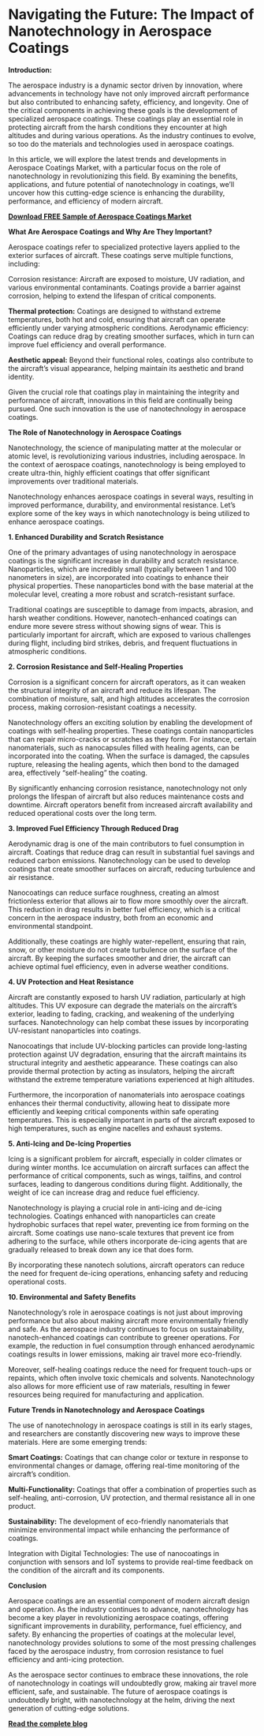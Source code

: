 # Navigating the Future: The Impact of Nanotechnology in Aerospace Coatings

**Introduction:**

The aerospace industry is a dynamic sector driven by innovation, where advancements in technology have not only improved aircraft performance but also contributed to enhancing safety, efficiency, and longevity. One of the critical components in achieving these goals is the development of specialized aerospace coatings. These coatings play an essential role in protecting aircraft from the harsh conditions they encounter at high altitudes and during various operations. As the industry continues to evolve, so too do the materials and technologies used in aerospace coatings.

In this article, we will explore the latest trends and developments in Aerospace Coatings Market, with a particular focus on the role of nanotechnology in revolutionizing this field. By examining the benefits, applications, and future potential of nanotechnology in coatings, we’ll uncover how this cutting-edge science is enhancing the durability, performance, and efficiency of modern aircraft.

**[Download FREE Sample of Aerospace Coatings Market](https://www.nextmsc.com/aerospace-coating-market/request-sample)**

**What Are Aerospace Coatings and Why Are They Important?**

Aerospace coatings refer to specialized protective layers applied to the exterior surfaces of aircraft. These coatings serve multiple functions, including:

Corrosion resistance: Aircraft are exposed to moisture, UV radiation, and various environmental contaminants. Coatings provide a barrier against corrosion, helping to extend the lifespan of critical components.

**Thermal protection:** Coatings are designed to withstand extreme temperatures, both hot and cold, ensuring that aircraft can operate efficiently under varying atmospheric conditions.
Aerodynamic efficiency: Coatings can reduce drag by creating smoother surfaces, which in turn can improve fuel efficiency and overall performance.

**Aesthetic appeal:** Beyond their functional roles, coatings also contribute to the aircraft’s visual appearance, helping maintain its aesthetic and brand identity.

Given the crucial role that coatings play in maintaining the integrity and performance of aircraft, innovations in this field are continually being pursued. One such innovation is the use of nanotechnology in aerospace coatings.

**The Role of Nanotechnology in Aerospace Coatings**

Nanotechnology, the science of manipulating matter at the molecular or atomic level, is revolutionizing various industries, including aerospace. In the context of aerospace coatings, nanotechnology is being employed to create ultra-thin, highly efficient coatings that offer significant improvements over traditional materials.

Nanotechnology enhances aerospace coatings in several ways, resulting in improved performance, durability, and environmental resistance. Let’s explore some of the key ways in which nanotechnology is being utilized to enhance aerospace coatings.

**1. Enhanced Durability and Scratch Resistance**
   
One of the primary advantages of using nanotechnology in aerospace coatings is the significant increase in durability and scratch resistance. Nanoparticles, which are incredibly small (typically between 1 and 100 nanometers in size), are incorporated into coatings to enhance their physical properties. These nanoparticles bond with the base material at the molecular level, creating a more robust and scratch-resistant surface.

Traditional coatings are susceptible to damage from impacts, abrasion, and harsh weather conditions. However, nanotech-enhanced coatings can endure more severe stress without showing signs of wear. This is particularly important for aircraft, which are exposed to various challenges during flight, including bird strikes, debris, and frequent fluctuations in atmospheric conditions.

**2. Corrosion Resistance and Self-Healing Properties**

Corrosion is a significant concern for aircraft operators, as it can weaken the structural integrity of an aircraft and reduce its lifespan. The combination of moisture, salt, and high altitudes accelerates the corrosion process, making corrosion-resistant coatings a necessity.

Nanotechnology offers an exciting solution by enabling the development of coatings with self-healing properties. These coatings contain nanoparticles that can repair micro-cracks or scratches as they form. For instance, certain nanomaterials, such as nanocapsules filled with healing agents, can be incorporated into the coating. When the surface is damaged, the capsules rupture, releasing the healing agents, which then bond to the damaged area, effectively “self-healing” the coating.

By significantly enhancing corrosion resistance, nanotechnology not only prolongs the lifespan of aircraft but also reduces maintenance costs and downtime. Aircraft operators benefit from increased aircraft availability and reduced operational costs over the long term.

**3. Improved Fuel Efficiency Through Reduced Drag**

Aerodynamic drag is one of the main contributors to fuel consumption in aircraft. Coatings that reduce drag can result in substantial fuel savings and reduced carbon emissions. Nanotechnology can be used to develop coatings that create smoother surfaces on aircraft, reducing turbulence and air resistance.

Nanocoatings can reduce surface roughness, creating an almost frictionless exterior that allows air to flow more smoothly over the aircraft. This reduction in drag results in better fuel efficiency, which is a critical concern in the aerospace industry, both from an economic and environmental standpoint.

Additionally, these coatings are highly water-repellent, ensuring that rain, snow, or other moisture do not create turbulence on the surface of the aircraft. By keeping the surfaces smoother and drier, the aircraft can achieve optimal fuel efficiency, even in adverse weather conditions.

**4. UV Protection and Heat Resistance**

Aircraft are constantly exposed to harsh UV radiation, particularly at high altitudes. This UV exposure can degrade the materials on the aircraft’s exterior, leading to fading, cracking, and weakening of the underlying surfaces. Nanotechnology can help combat these issues by incorporating UV-resistant nanoparticles into coatings.

Nanocoatings that include UV-blocking particles can provide long-lasting protection against UV degradation, ensuring that the aircraft maintains its structural integrity and aesthetic appearance. These coatings can also provide thermal protection by acting as insulators, helping the aircraft withstand the extreme temperature variations experienced at high altitudes.

Furthermore, the incorporation of nanomaterials into aerospace coatings enhances their thermal conductivity, allowing heat to dissipate more efficiently and keeping critical components within safe operating temperatures. This is especially important in parts of the aircraft exposed to high temperatures, such as engine nacelles and exhaust systems.

**5. Anti-Icing and De-Icing Properties**

Icing is a significant problem for aircraft, especially in colder climates or during winter months. Ice accumulation on aircraft surfaces can affect the performance of critical components, such as wings, tailfins, and control surfaces, leading to dangerous conditions during flight. Additionally, the weight of ice can increase drag and reduce fuel efficiency.

Nanotechnology is playing a crucial role in anti-icing and de-icing technologies. Coatings enhanced with nanoparticles can create hydrophobic surfaces that repel water, preventing ice from forming on the aircraft. Some coatings use nano-scale textures that prevent ice from adhering to the surface, while others incorporate de-icing agents that are gradually released to break down any ice that does form.

By incorporating these nanotech solutions, aircraft operators can reduce the need for frequent de-icing operations, enhancing safety and reducing operational costs.

**10. Environmental and Safety Benefits**

Nanotechnology’s role in aerospace coatings is not just about improving performance but also about making aircraft more environmentally friendly and safe. As the aerospace industry continues to focus on sustainability, nanotech-enhanced coatings can contribute to greener operations. For example, the reduction in fuel consumption through enhanced aerodynamic coatings results in lower emissions, making air travel more eco-friendly.

Moreover, self-healing coatings reduce the need for frequent touch-ups or repaints, which often involve toxic chemicals and solvents. Nanotechnology also allows for more efficient use of raw materials, resulting in fewer resources being required for manufacturing and application.

**Future Trends in Nanotechnology and Aerospace Coatings**

The use of nanotechnology in aerospace coatings is still in its early stages, and researchers are constantly discovering new ways to improve these materials. Here are some emerging trends:

**Smart Coatings:** Coatings that can change color or texture in response to environmental changes or damage, offering real-time monitoring of the aircraft’s condition.

**Multi-Functionality:** Coatings that offer a combination of properties such as self-healing, anti-corrosion, UV protection, and thermal resistance all in one product.

**Sustainability:** The development of eco-friendly nanomaterials that minimize environmental impact while enhancing the performance of coatings.

Integration with Digital Technologies: The use of nanocoatings in conjunction with sensors and IoT systems to provide real-time feedback on the condition of the aircraft and its components.

**Conclusion**

Aerospace coatings are an essential component of modern aircraft design and operation. As the industry continues to advance, nanotechnology has become a key player in revolutionizing aerospace coatings, offering significant improvements in durability, performance, fuel efficiency, and safety. By enhancing the properties of coatings at the molecular level, nanotechnology provides solutions to some of the most pressing challenges faced by the aerospace industry, from corrosion resistance to fuel efficiency and anti-icing protection.

As the aerospace sector continues to embrace these innovations, the role of nanotechnology in coatings will undoubtedly grow, making air travel more efficient, safe, and sustainable. The future of aerospace coatings is undoubtedly bright, with nanotechnology at the helm, driving the next generation of cutting-edge solutions.

**[Read the complete blog](https://www.nextmsc.com/blogs/aerospace-coating-market-trends)**
